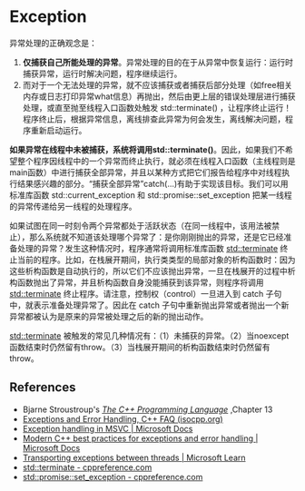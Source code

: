 # Exception

异常处理的正确观念是：

1. **仅捕获自己所能处理的异常**。异常处理的目的在于从异常中恢复运行：运行时捕获异常，运行时解决问题，程序继续运行。
2. 而对于一个无法处理的异常，就不应该捕获或者捕获后部分处理（如free相关内存或日志打印异常what信息）再抛出，然后由更上层的错误处理层进行捕获处理，或直至抛至线程入口函数处触发 std::terminate() ，让程序终止运行！程序终止后，根据异常信息，离线排查此异常为何会发生，离线解决问题，程序重新启动运行。

**如果异常在线程中未被捕获，系统将调用std::terminate()**。因此，如果我们不希望整个程序因线程中的一个异常而终止执行，就必须在线程入口函数（主线程则是main函数）中进行捕获全部异常，并且以某种方式把它们报告给程序中对线程执行结果感兴趣的部分。“捕获全部异常”catch(...)有助于实现该目标。我们可以用标准库函数 std::current_exception 和 std::promise::set_exception 把某一线程的异常传递给另一线程的处理程序。

如果试图在同一时刻令两个异常都处于活跃状态（在同一线程中，该用法被禁止），那么系统就不知道该处理哪个异常了：是你刚刚抛出的异常，还是它已经准备处理的异常？发生这种情况时，程序通常将调用标准库函数 [std::terminate](https://en.cppreference.com/w/cpp/error/terminate) 终止当前的程序。比如，在栈展开期间，执行类类型的局部对象的析构函数时：因为这些析构函数是自动执行的，所以它们不应该抛出异常，一旦在栈展开的过程中析构函数抛出了异常，并且析构函数自身没能捕获到该异常，则程序将调用 [std::terminate](https://en.cppreference.com/w/cpp/error/terminate) 终止程序。请注意，控制权（control）一旦进入到 catch 子句中，就表示准备处理异常了。因此在 catch 子句中重新抛出异常或者抛出一个新异常都被认为是原来的异常被处理之后的新的抛出动作。

[std::terminate](https://en.cppreference.com/w/cpp/error/terminate) 被触发的常见几种情况有：（1）未捕获的异常。（2）当noexcept函数结束时仍然留有throw。（3）当栈展开期间的析构函数结束时仍然留有throw。

## References

- Bjarne Stroustroup's [*The C++ Programming Language*](http://www.amazon.com/The-Programming-Language-4th-Edition/dp/0321563840/) ,Chapter 13
- [Exceptions and Error Handling, C++ FAQ (isocpp.org)](https://isocpp.org/wiki/faq/exceptions)
- [Exception handling in MSVC | Microsoft Docs](https://docs.microsoft.com/en-us/cpp/cpp/exception-handling-in-visual-cpp?view=msvc-170)
- [Modern C++ best practices for exceptions and error handling | Microsoft Docs](https://docs.microsoft.com/en-us/cpp/cpp/errors-and-exception-handling-modern-cpp?view=msvc-170)
- [Transporting exceptions between threads | Microsoft Learn](https://learn.microsoft.com/en-us/cpp/cpp/transporting-exceptions-between-threads?view=msvc-170)
- [std::terminate - cppreference.com](https://en.cppreference.com/w/cpp/error/terminate)
- [std::promise::set_exception - cppreference.com](https://en.cppreference.com/w/cpp/thread/promise/set_exception)

